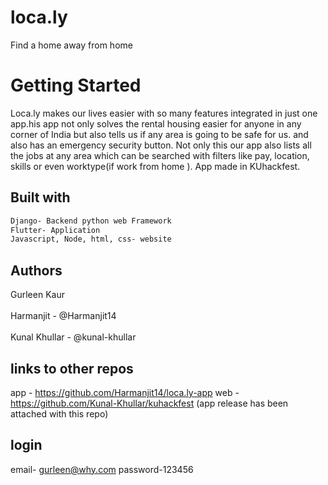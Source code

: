 # loca.ly
Find a home away from home
# Getting Started
Loca.ly makes our lives easier with so many features integrated in just one app.his app not only solves the rental housing easier for anyone in any corner of India but also tells us if any area is going to be safe for us. and also has an emergency security button. Not only this our app also lists all the jobs at any area which can be searched with filters like pay, location, skills or even worktype(if work from home ). 
App made in KUhackfest.
## Built with
```bash
Django- Backend python web Framework
Flutter- Application
Javascript, Node, html, css- website
```
## Authors
Gurleen Kaur <br></br>
Harmanjit - @Harmanjit14<br></br>
Kunal Khullar - @kunal-khullar

## links to other repos
app - https://github.com/Harmanjit14/loca.ly-app
web - https://github.com/Kunal-Khullar/kuhackfest
(app release has been attached with this repo)

## login
email- gurleen@why.com             password-123456
